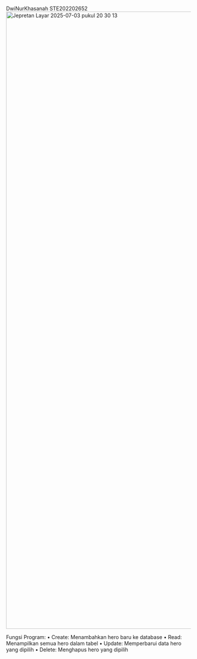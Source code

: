 DwiNurKhasanah STE202202652
<img width="1680" alt="Jepretan Layar 2025-07-03 pukul 20 30 13" src="https://github.com/user-attachments/assets/56983215-9115-4512-b7b3-bb7f74c13ba0" />

Fungsi Program:
•	Create: Menambahkan hero baru ke database
•	Read: Menampilkan semua hero dalam tabel
•	Update: Memperbarui data hero yang dipilih
•	Delete: Menghapus hero yang dipilih

